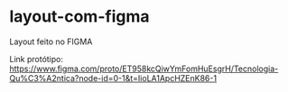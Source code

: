 # layout-com-figma
Layout feito no FIGMA

Link protótipo: 
https://www.figma.com/proto/ET958kcQiwYmFomHuEsgrH/Tecnologia-Qu%C3%A2ntica?node-id=0-1&t=IioLA1ApcHZEnK86-1


